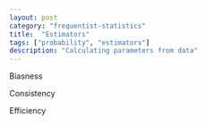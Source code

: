 ```yaml
---
layout: post
category: "frequentist-statistics"
title:  "Estimators"
tags: ["probability", "estimators"]
description: "Calculating parameters from data"
---
```


Biasness

Consistency

Efficiency
